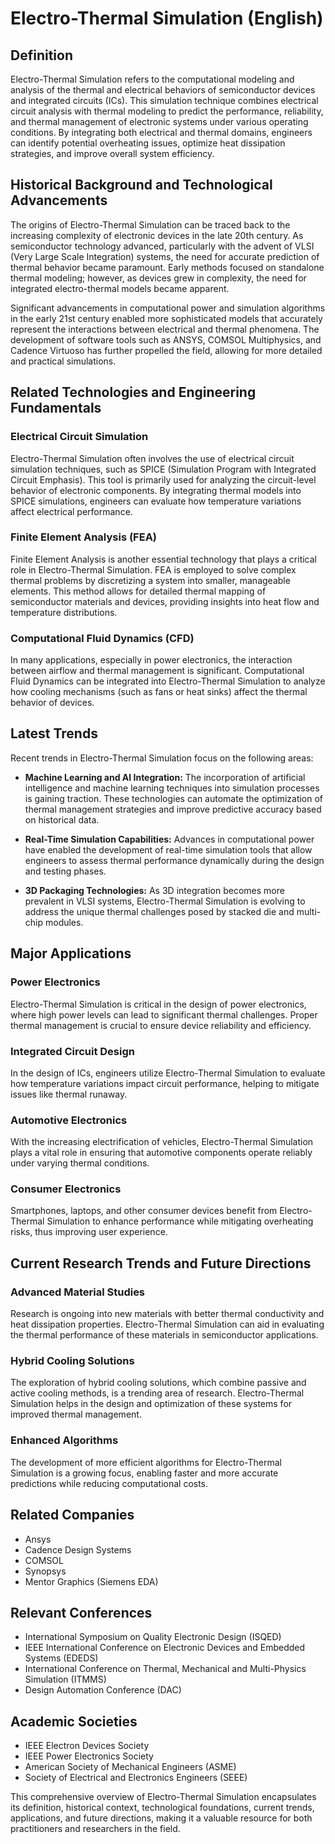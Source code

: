 # Electro-Thermal Simulation (English)

## Definition
Electro-Thermal Simulation refers to the computational modeling and analysis of the thermal and electrical behaviors of semiconductor devices and integrated circuits (ICs). This simulation technique combines electrical circuit analysis with thermal modeling to predict the performance, reliability, and thermal management of electronic systems under various operating conditions. By integrating both electrical and thermal domains, engineers can identify potential overheating issues, optimize heat dissipation strategies, and improve overall system efficiency.

## Historical Background and Technological Advancements
The origins of Electro-Thermal Simulation can be traced back to the increasing complexity of electronic devices in the late 20th century. As semiconductor technology advanced, particularly with the advent of VLSI (Very Large Scale Integration) systems, the need for accurate prediction of thermal behavior became paramount. Early methods focused on standalone thermal modeling; however, as devices grew in complexity, the need for integrated electro-thermal models became apparent.

Significant advancements in computational power and simulation algorithms in the early 21st century enabled more sophisticated models that accurately represent the interactions between electrical and thermal phenomena. The development of software tools such as ANSYS, COMSOL Multiphysics, and Cadence Virtuoso has further propelled the field, allowing for more detailed and practical simulations.

## Related Technologies and Engineering Fundamentals

### Electrical Circuit Simulation
Electro-Thermal Simulation often involves the use of electrical circuit simulation techniques, such as SPICE (Simulation Program with Integrated Circuit Emphasis). This tool is primarily used for analyzing the circuit-level behavior of electronic components. By integrating thermal models into SPICE simulations, engineers can evaluate how temperature variations affect electrical performance.

### Finite Element Analysis (FEA)
Finite Element Analysis is another essential technology that plays a critical role in Electro-Thermal Simulation. FEA is employed to solve complex thermal problems by discretizing a system into smaller, manageable elements. This method allows for detailed thermal mapping of semiconductor materials and devices, providing insights into heat flow and temperature distributions.

### Computational Fluid Dynamics (CFD)
In many applications, especially in power electronics, the interaction between airflow and thermal management is significant. Computational Fluid Dynamics can be integrated into Electro-Thermal Simulation to analyze how cooling mechanisms (such as fans or heat sinks) affect the thermal behavior of devices.

## Latest Trends
Recent trends in Electro-Thermal Simulation focus on the following areas:

- **Machine Learning and AI Integration:** The incorporation of artificial intelligence and machine learning techniques into simulation processes is gaining traction. These technologies can automate the optimization of thermal management strategies and improve predictive accuracy based on historical data.
  
- **Real-Time Simulation Capabilities:** Advances in computational power have enabled the development of real-time simulation tools that allow engineers to assess thermal performance dynamically during the design and testing phases.

- **3D Packaging Technologies:** As 3D integration becomes more prevalent in VLSI systems, Electro-Thermal Simulation is evolving to address the unique thermal challenges posed by stacked die and multi-chip modules.

## Major Applications

### Power Electronics
Electro-Thermal Simulation is critical in the design of power electronics, where high power levels can lead to significant thermal challenges. Proper thermal management is crucial to ensure device reliability and efficiency.

### Integrated Circuit Design
In the design of ICs, engineers utilize Electro-Thermal Simulation to evaluate how temperature variations impact circuit performance, helping to mitigate issues like thermal runaway.

### Automotive Electronics
With the increasing electrification of vehicles, Electro-Thermal Simulation plays a vital role in ensuring that automotive components operate reliably under varying thermal conditions.

### Consumer Electronics
Smartphones, laptops, and other consumer devices benefit from Electro-Thermal Simulation to enhance performance while mitigating overheating risks, thus improving user experience.

## Current Research Trends and Future Directions

### Advanced Material Studies
Research is ongoing into new materials with better thermal conductivity and heat dissipation properties. Electro-Thermal Simulation can aid in evaluating the thermal performance of these materials in semiconductor applications.

### Hybrid Cooling Solutions
The exploration of hybrid cooling solutions, which combine passive and active cooling methods, is a trending area of research. Electro-Thermal Simulation helps in the design and optimization of these systems for improved thermal management.

### Enhanced Algorithms
The development of more efficient algorithms for Electro-Thermal Simulation is a growing focus, enabling faster and more accurate predictions while reducing computational costs.

## Related Companies
- Ansys
- Cadence Design Systems
- COMSOL
- Synopsys
- Mentor Graphics (Siemens EDA)

## Relevant Conferences
- International Symposium on Quality Electronic Design (ISQED)
- IEEE International Conference on Electronic Devices and Embedded Systems (EDEDS)
- International Conference on Thermal, Mechanical and Multi-Physics Simulation (ITMMS)
- Design Automation Conference (DAC)

## Academic Societies
- IEEE Electron Devices Society
- IEEE Power Electronics Society
- American Society of Mechanical Engineers (ASME)
- Society of Electrical and Electronics Engineers (SEEE)

This comprehensive overview of Electro-Thermal Simulation encapsulates its definition, historical context, technological foundations, current trends, applications, and future directions, making it a valuable resource for both practitioners and researchers in the field.